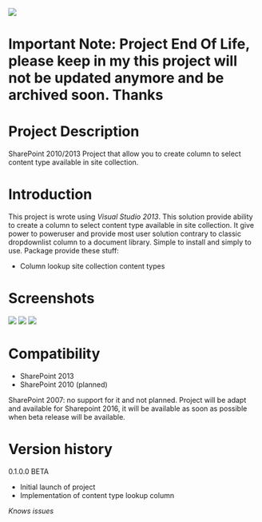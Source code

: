 ![](https://i1.wp.com/vlecerf.com/wp-content/uploads/2012/10/spctlcLogo.png?resize=300%2C129)

# Important Note: Project End Of Life, please keep in my this project will not be updated anymore and be archived soon. Thanks

# Project Description
SharePoint 2010/2013 Project that allow you to create column to select content type available in site collection.

# Introduction
This project is wrote using *Visual Studio 2013*.
This solution provide ability to create a column to select content type available in site collection.
It give power to poweruser and provide most user solution contrary to classic dropdownlist column to a document library.
Simple to install and simply to use.
Package provide these stuff:
* Column lookup site collection content types

# Screenshots
![](http://vlecerf.com/wp-content/uploads/2017/05/SPCTLC1.png)
![](http://vlecerf.com/wp-content/uploads/2017/05/SPCTLC2.png)
![](http://vlecerf.com/wp-content/uploads/2017/05/SPCTLC3.png)

# Compatibility
* SharePoint 2013
* SharePoint 2010 (planned)

SharePoint 2007: no support for it and not planned.
Project will be adapt and available for Sharepoint 2016, it will be available as soon as possible when beta release will be available.

# Version history

0.1.0.0 BETA 

* Initial launch of project
* Implementation of content type lookup column

*Knows issues*
